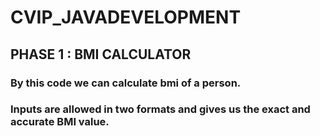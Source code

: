 # CVIP_JAVADEVELOPMENT
## PHASE 1 : BMI CALCULATOR
### By this code we can calculate bmi of a person.
### Inputs are allowed in two formats and gives us the exact and accurate BMI value.

